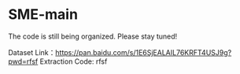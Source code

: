 # SME-main
The code is still being organized. Please stay tuned!

Dataset Link：https://pan.baidu.com/s/1E6SjEALAIL76KRFT4USJ9g?pwd=rfsf   Extraction Code: rfsf

